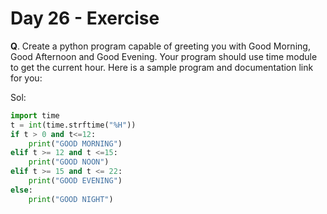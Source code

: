 # Day 26 - Exercise

**Q**. Create a python program capable of greeting you with Good Morning, Good Afternoon and Good Evening. Your program should use time module to get the current hour. Here is a sample program and documentation link for you:

Sol:

```python
import time
t = int(time.strftime("%H"))
if t > 0 and t<=12:
    print("GOOD MORNING")
elif t >= 12 and t <=15:
    print("GOOD NOON")
elif t >= 15 and t <= 22:
    print("GOOD EVENING")
else:
    print("GOOD NIGHT")
```